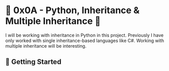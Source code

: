 # :shell: 0x0A - Python, Inheritance & Multiple Inheritance :shell:

I will be working with inheritance in Python in this project. Previously I have only worked with single inheritance-based languages like C#. Working with multiple inheritance will be interesting.

## :running: Getting Started
